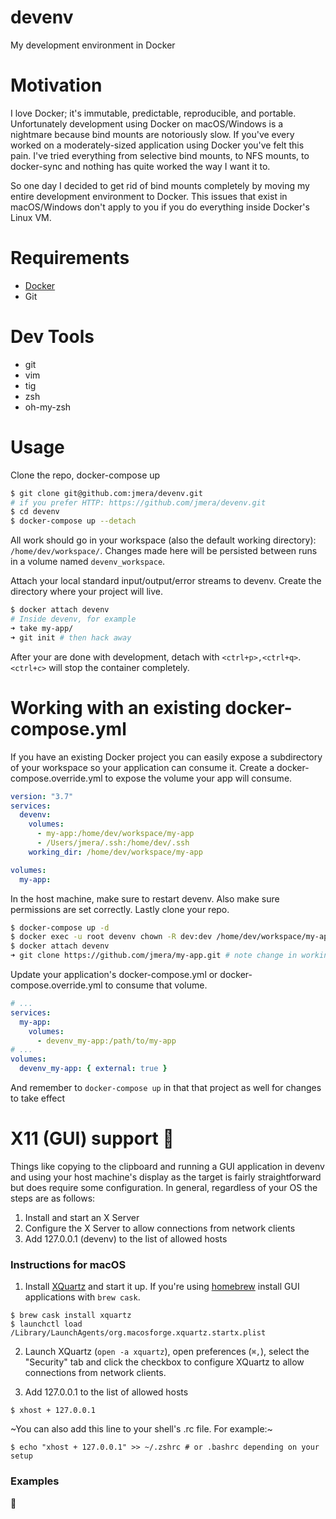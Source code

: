 # devenv
My development environment in Docker

# Motivation
I love Docker; it's immutable, predictable, reproducible, and portable. Unfortunately development using Docker on macOS/Windows is a nightmare because bind mounts are notoriously slow. If you've every worked on a moderately-sized application using Docker you've felt this pain. I've tried everything from selective bind mounts, to NFS mounts, to docker-sync and nothing has quite worked the way I want it to.

So one day I decided to get rid of bind mounts completely by moving my entire development environment to Docker. This issues that exist in macOS/Windows don't apply to you if you do everything inside Docker's Linux VM.

# Requirements
- [Docker](https://docs.docker.com/install/)
- Git

# Dev Tools
- git
- vim
- tig
- zsh
- oh-my-zsh

# Usage
Clone the repo, docker-compose up

```zsh
$ git clone git@github.com:jmera/devenv.git
# if you prefer HTTP: https://github.com/jmera/devenv.git
$ cd devenv
$ docker-compose up --detach
```

All work should go in your workspace (also the default working directory): `/home/dev/workspace/`. Changes made here will be persisted between runs in a volume named `devenv_workspace`.

Attach your local standard input/output/error streams to devenv. Create the directory where your project will live.
```zsh
$ docker attach devenv
# Inside devenv, for example
➜ take my-app/
➜ git init # then hack away
```

After your are done with development, detach with `<ctrl+p>,<ctrl+q>`. `<ctrl+c>` will stop the container completely.

# Working with an existing docker-compose.yml
If you have an existing Docker project you can easily expose a subdirectory of your workspace so your application can consume it. Create a docker-compose.override.yml to expose the volume your app will consume.
```yml
version: "3.7"
services:
  devenv:
    volumes:
      - my-app:/home/dev/workspace/my-app
      - /Users/jmera/.ssh:/home/dev/.ssh
    working_dir: /home/dev/workspace/my-app

volumes:
  my-app:
```

In the host machine, make sure to restart devenv. Also make sure permissions are set correctly. Lastly clone your repo.
```zsh
$ docker-compose up -d
$ docker exec -u root devenv chown -R dev:dev /home/dev/workspace/my-app/
$ docker attach devenv
➜ git clone https://github.com/jmera/my-app.git # note change in working_dir
```

Update your application's docker-compose.yml or docker-compose.override.yml to consume that volume.
```yml
# ...
services:
  my-app:
    volumes:
      - devenv_my-app:/path/to/my-app
# ...
volumes:
  devenv_my-app: { external: true }
```

And remember to `docker-compose up` in that that project as well for changes to take effect

# X11 (GUI) support :construction:
Things like copying to the clipboard and running a GUI application in devenv and using your host machine's display as the target is fairly straightforward but does require some configuration. In general, regardless of your OS the steps are as follows:

1. Install and start an X Server
2. Configure the X Server to allow connections from network clients
3. Add 127.0.0.1 (devenv) to the list of allowed hosts

### Instructions for macOS
1. Install [XQuartz](https://www.xquartz.org/) and start it up. If you're using [homebrew](https://brew.sh/) install GUI applications with `brew cask`.
```
$ brew cask install xquartz
$ launchctl load /Library/LaunchAgents/org.macosforge.xquartz.startx.plist
```

2. Launch XQuartz (`open -a xquartz`), open preferences (`⌘,`), select the "Security" tab and click the checkbox to configure XQuartz to allow connections from network clients.

3. Add 127.0.0.1 to the list of allowed hosts
```
$ xhost + 127.0.0.1
```
~You can also add this line to your shell's .rc file. For example:~
```
$ echo "xhost + 127.0.0.1" >> ~/.zshrc # or .bashrc depending on your setup
```

### Examples
:construction:
